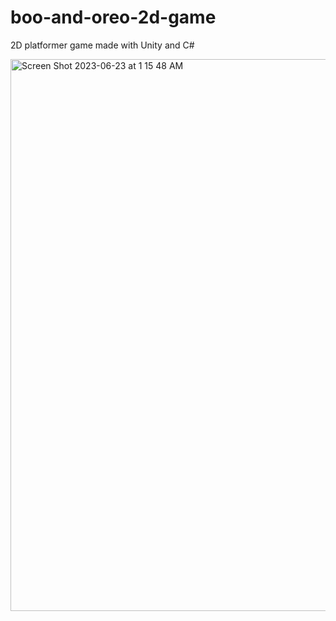# boo-and-oreo-2d-game

2D platformer game made with Unity and C# 

<img width="883" alt="Screen Shot 2023-06-23 at 1 15 48 AM" src="https://github.com/klastra/boo-and-oreo-2d-game/assets/50692002/939dc597-9f3f-4f60-9181-b258fdc3ebfa">

